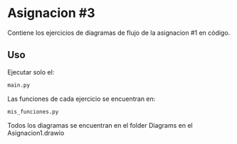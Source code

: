 # Asignacion #3

Contiene los ejercicios de diagramas de flujo de la asignacion #1 en código.

## Uso
Ejecutar solo el: 
```python
main.py 
``` 
Las funciones de cada ejercicio se encuentran en:
```python
mis_funciones.py
``` 

Todos los diagramas se encuentran en el folder Diagrams en el Asignacion1.drawio